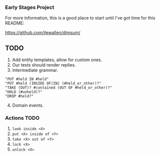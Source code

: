 ### Early Stages Project

For more information, this is a good place to start until I've got time for this README:

https://github.com/jlewallen/dimsum/

## TODO

1. Add entity templates, allow for custom ones.
2. Our tests should render replies.
3. Intermediate grammar.

```
"PUT #held IN #held"
"PUT #held (INSIDE OF|IN) (#held_or_other)?"
"TAKE (OUT)? #contained (OUT OF #held_or_other)?"
"HOLD (#unheld)?"
"DROP #held?"
```

4. Domain events.

### Actions TODO

1. ```look inside <X>```
2. ```put <X> inside of <Y>```
3. ```take <X> out of <Y>```
4. ```lock <X>```
5. ```unlock <X>```
